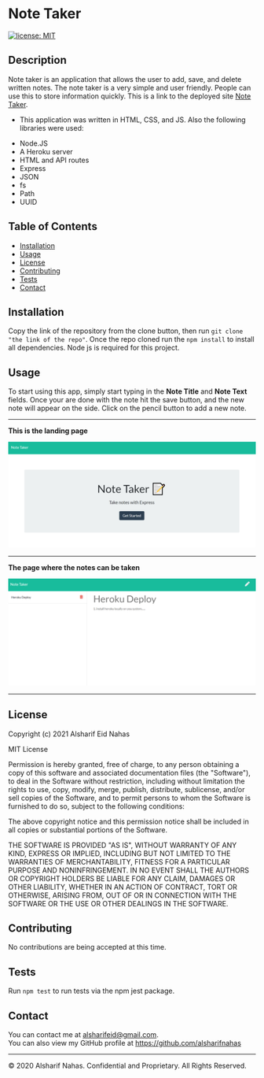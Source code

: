 # Note Taker

[![license: MIT](https://img.shields.io/badge/License-MIT-yellow.svg)](https://opensource.org/licenses/MIT)

## Description

Note taker is an application that allows the user to add, save, and delete written notes. The note taker is a very simple and user friendly. People can use this to store information quickly. This is a link to the deployed site [Note Taker](https://agile-bastion-68639.herokuapp.com/).

- This application was written in HTML, CSS, and JS. Also the following libraries were used:

* Node.JS
* A Heroku server
* HTML and API routes
* Express
* JSON
* fs
* Path
* UUID

## Table of Contents

- [Installation](#installation)
- [Usage](#usage)
- [License](#license)
- [Contributing](#contributing)
- [Tests](#tests)
- [Contact](#contact)

## Installation

Copy the link of the repository from the clone button, then run `git clone "the link of the repo"`. Once the repo cloned run the `npm install` to install all dependencies. Node js is required for this project.

## Usage

To start using this app, simply start typing in the **Note Title** and **Note Text** fields. Once your are done with the note hit the save button, and the new note will appear on the side. Click on the pencil button to add a new note.

<hr>

**This is the landing page**

![Screenshot of Note Taker application. This is the landing page](public/assets/images/screen-shot-1.PNG)

<hr>

**The page where the notes can be taken**

![The page where the notes can be taken](public/assets/images/screen-shot-2.PNG)

<hr>

## License

Copyright (c) 2021 Alsharif Eid Nahas

MIT License

Permission is hereby granted, free of charge, to any person obtaining a copy
of this software and associated documentation files (the "Software"), to deal
in the Software without restriction, including without limitation the rights
to use, copy, modify, merge, publish, distribute, sublicense, and/or sell
copies of the Software, and to permit persons to whom the Software is
furnished to do so, subject to the following conditions:

The above copyright notice and this permission notice shall be included in all
copies or substantial portions of the Software.

THE SOFTWARE IS PROVIDED "AS IS", WITHOUT WARRANTY OF ANY KIND, EXPRESS OR
IMPLIED, INCLUDING BUT NOT LIMITED TO THE WARRANTIES OF MERCHANTABILITY,
FITNESS FOR A PARTICULAR PURPOSE AND NONINFRINGEMENT. IN NO EVENT SHALL THE
AUTHORS OR COPYRIGHT HOLDERS BE LIABLE FOR ANY CLAIM, DAMAGES OR OTHER
LIABILITY, WHETHER IN AN ACTION OF CONTRACT, TORT OR OTHERWISE, ARISING FROM,
OUT OF OR IN CONNECTION WITH THE SOFTWARE OR THE USE OR OTHER DEALINGS IN THE
SOFTWARE.

## Contributing

No contributions are being accepted at this time.

## Tests

Run `npm test` to run tests via the npm jest package.

## Contact

You can contact me at alsharifeid@gmail.com. <br>
You can also view my GitHub profile at https://github.com/alsharifnahas

<hr>
© 2020 Alsharif Nahas. Confidential and Proprietary. All Rights Reserved.
